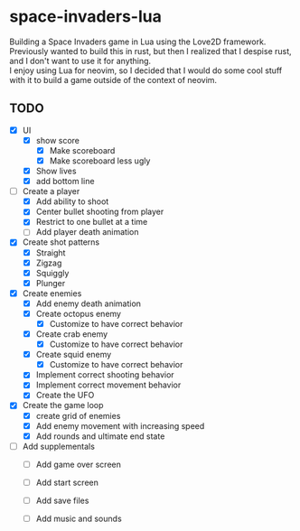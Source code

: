 # space-invaders-lua

Building a Space Invaders game in Lua using the Love2D framework.
Previously wanted to build this in rust, but then I realized 
that I despise rust, and I don't want to use it for anything.  
I enjoy using Lua for neovim, so I decided that I would do some 
cool stuff with it to build a game outside of the context of neovim.


## TODO 

- [x] UI 
    - [x] show score
        - [x] Make scoreboard
        - [x] Make scoreboard less ugly
    - [x] Show lives 
    - [x] add bottom line 

- [ ] Create a player 
    - [x] Add ability to shoot
    - [x] Center bullet shooting from player 
    - [x] Restrict to one bullet at a time
    - [ ] Add player death animation 

- [x] Create shot patterns 
    - [x] Straight 
    - [x] Zigzag
    - [x] Squiggly
    - [x] Plunger

- [x] Create enemies
    - [x] Add enemy death animation
    - [x] Create octopus enemy
        - [x] Customize to have correct behavior
    - [x] Create crab enemy
        - [x] Customize to have correct behavior
    - [x] Create squid enemy
        - [x] Customize to have correct behavior
    - [x] Implement correct shooting behavior
    - [x] Implement correct movement behavior 
    - [x] Create the UFO 

- [x] Create the game loop
    - [x] create grid of enemies
    - [x] Add enemy movement with increasing speed 
    - [x] Add rounds and ultimate end state 

- [ ] Add supplementals
    - [ ] Add game over screen 
    - [ ] Add start screen
    - [ ] Add save files
    - [ ] Add music and sounds 


